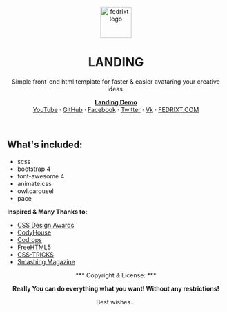 <p align="center">
  <a href="http://fedrixt.com/">
    <img src="http://fedrixt.com/ext/fedrixt_500.jpg" alt="fedrixt logo" width=72 height=72>
  </a>
  <h1 align="center">LANDING</h1>
  <p align="center">Simple front-end html template for faster & easier avataring your creative ideas.</p>
  <p align="center">
    <a href="https://fedrixt.github.io/landing/" title="Demo of the landing repository"><strong>Landing Demo</strong></a>
    <br>
    <a href="https://www.youtube.com/channel/UCh-fv0kIaIProZK08duUrPQ" target="_blank" title="fedrixt's YouTube">YouTube</a>
    ·
    <a href="https://github.com/fedrixt" target="_blank" title="fedrixt GitHub">GitHub</a>
    ·
    <a href="https://www.facebook.com/fedrixt" target="_blank" title="fedrixt Facebook">Facebook</a>
    ·
    <a href="http://www.twitter.com/fedrixtSF" target="_blank" title="fedrixt Twitter">Twitter</a>
    ·
    <a href="https://new.vk.com/fedrixt" target="_blank" title="fedrixt Vk">Vk</a>
    ·
    <a href="http://fedrixt.com" target="_blank" title="fedrixt personal www page">FEDRIXT.COM</a>
  </p>
</p>

<br>

<!-- todo: complete list of technologies -->
## What's included:
- scss
- bootstrap 4
- font-awesome 4
- animate.css
- owl.carousel
- pace

**Inspired & Many Thanks to:**
- [CSS Design Awards](https://www.cssdesignawards.com)
- [CodyHouse](https://codyhouse.co)
- [Codrops](https://tympanus.net/codrops)
- [FreeHTML5](http://freehtml5.co)
- [CSS-TRICKS](https://css-tricks.com/almanac)
- [Smashing Magazine](https://www.smashingmagazine.com)

<p align="center">*** Copyright & License: ***</p>
<p align="center"><strong>Really You can do everything what you want! Without any restrictions!</strong></p>
<p align="center">Best wishes...</p>